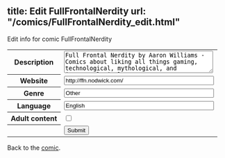 title: Edit FullFrontalNerdity
url: "/comics/FullFrontalNerdity_edit.html"
---
Edit info for comic FullFrontalNerdity

<form name="comic" action="http://gaepostmail.appspot.com/comic/" method="post">
<table class="comicinfo">
<tr>
<th>Description</th><td><textarea name="description" cols="40" rows="3">Full Frontal Nerdity by Aaron Williams - Comics about liking all things gaming, technological, mythological, and internetological.</textarea></td>
</tr>
<tr>
<th>Website</th><td><input type="text" name="url" value="http://ffn.nodwick.com/" size="40"/></td>
</tr>
<tr>
<th>Genre</th><td><input type="text" name="genre" value="Other" size="40"/></td>
</tr>
<tr>
<th>Language</th><td><input type="text" name="language" value="English" size="40"/></td>
</tr>
<tr>
<th>Adult content</th><td><input type="checkbox" name="adult" value="adult" /></td>
</tr>
<tr>
<th></th><td>
<input type="hidden" name="comic" value="FullFrontalNerdity" />
<input type="submit" name="submit" value="Submit" />
</td>
</tr>
</table>
</form>

Back to the [comic](FullFrontalNerdity.html).
